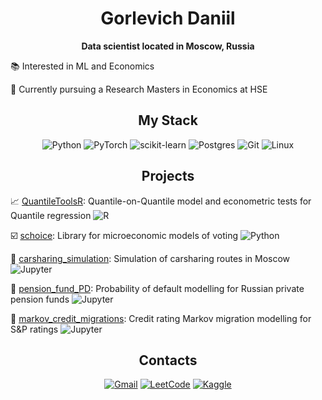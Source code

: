 <div align="center">
  
  # Gorlevich Daniil

  **Data scientist located in Moscow, Russia**
</div>

📚 Interested in ML and Economics

🔬 Currently pursuing a Research Masters in Economics at HSE

<div align="center">

  ## My Stack

  ![Python](https://img.shields.io/badge/python-3670A0?style=for-the-badge&logo=python&logoColor=ffdd54)
  ![PyTorch](https://img.shields.io/badge/PyTorch-%23EE4C2C.svg?style=for-the-badge&logo=PyTorch&logoColor=white)
  ![scikit-learn](https://img.shields.io/badge/scikit--learn-%23F7931E.svg?style=for-the-badge&logo=scikit-learn&logoColor=white)
  ![Postgres](https://img.shields.io/badge/postgres-%23316192.svg?style=for-the-badge&logo=postgresql&logoColor=white)
  ![Git](https://img.shields.io/badge/git-%23F05033.svg?style=for-the-badge&logo=git&logoColor=white)
  ![Linux](https://img.shields.io/badge/Linux-FCC624?style=for-the-badge&logo=linux&logoColor=black)

</div>

<div align="center">
  
## Projects

</div>

📈 [QuantileToolsR](https://github.com/Gorlevichd/QuantileToolsR): Quantile-on-Quantile model and econometric tests for Quantile regression ![R](https://img.shields.io/badge/R-c0cdd9)

☑️ [schoice](https://github.com/Gorlevichd/schoice): Library for microeconomic models of voting ![Python](https://img.shields.io/badge/Python-2b5b84)

🚗 [carsharing_simulation](https://github.com/Gorlevichd/carsharing_simulation): Simulation of carsharing routes in Moscow ![Jupyter](https://img.shields.io/badge/Jupyter-e46e2e)

🧓 [pension_fund_PD](https://github.com/Gorlevichd/pension_fund_PD): Probability of default modelling for Russian private pension funds ![Jupyter](https://img.shields.io/badge/Jupyter-e46e2e)

🏦 [markov_credit_migrations](https://github.com/Gorlevichd/markov_credit_migrations): Credit rating Markov migration modelling for S&P ratings ![Jupyter](https://img.shields.io/badge/Jupyter-e46e2e)


<div align="center">

## Contacts
  
  [![Gmail](https://img.shields.io/badge/Gmail-D14836?style=for-the-badge&logo=gmail&logoColor=white)](mailto:gorlevichd@gmail.com)
  [![LeetCode](https://img.shields.io/badge/LeetCode-000000?style=for-the-badge&logo=LeetCode&logoColor=#d16c06)](https://leetcode.com/yungdanik/)
  [![Kaggle](https://img.shields.io/badge/Kaggle-035a7d?style=for-the-badge&logo=kaggle&logoColor=white)](https://www.kaggle.com/gorlevichdaniil)

</div>

<!---
Gorlevichd/Gorlevichd is a ✨ special ✨ repository because its `README.md` (this file) appears on your GitHub profile.
You can click the Preview link to take a look at your changes.
--->
